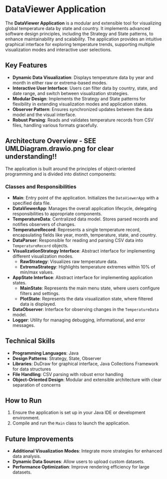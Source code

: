 # DataViewer Application

The **DataViewer Application** is a modular and extensible tool for visualizing global temperature data by state and country. It implements advanced software design principles, including the Strategy and State patterns, to enhance maintainability and scalability. The application provides an intuitive graphical interface for exploring temperature trends, supporting multiple visualization modes and interactive user selections.

## Key Features
- **Dynamic Data Visualization**: Displays temperature data by year and month in either raw or extrema-based modes.
- **Interactive User Interface**: Users can filter data by country, state, and date range, and switch between visualization strategies.
- **Modular Design**: Implements the Strategy and State patterns for flexibility in extending visualization modes and application states.
- **Observer Pattern**: Ensures synchronized updates between the data model and the visual interface.
- **Robust Parsing**: Reads and validates temperature records from CSV files, handling various formats gracefully.

## Architecture Overview - **SEE UMLDiagram.drawio.png for clear understanding!!**
The application is built around the principles of object-oriented programming and is divided into distinct components:

### Classes and Responsibilities
- **Main**: Entry point of the application. Initializes the `DataViewerApp` with a specified data file.
- **DataViewerApp**: Manages the overall application lifecycle, delegating responsibilities to appropriate components.
- **TemperatureData**: Centralized data model. Stores parsed records and notifies observers of changes.
- **TemperatureRecord**: Represents a single temperature record, encapsulating fields like year, month, temperature, state, and country.
- **DataParser**: Responsible for reading and parsing CSV data into `TemperatureRecord` objects.
- **VisualizationStrategy Interface**: Abstract interface for implementing different visualization modes.
  - **RawStrategy**: Visualizes raw temperature data.
  - **ExtremaStrategy**: Highlights temperature extremes within 10% of min/max values.
- **AppState Interface**: Abstract interface for implementing application states.
  - **MainState**: Represents the main menu state, where users configure filters and settings.
  - **PlotState**: Represents the data visualization state, where filtered data is displayed.
- **DataObserver**: Interface for observing changes in the `TemperatureData` model.
- **Logger**: Utility for managing debugging, informational, and error messages.

## Technical Skills
- **Programming Languages**: Java
- **Design Patterns**: Strategy, State, Observer
- **Libraries**: DuDraw for graphical interface, Java Collections Framework for data structures
- **File Handling**: CSV parsing with robust error handling
- **Object-Oriented Design**: Modular and extensible architecture with clear separation of concerns

## How to Run
1. Ensure the application is set up in your Java IDE or development environment.
2. Compile and run the `Main` class to launch the application.

## Future Improvements
- **Additional Visualization Modes**: Integrate more strategies for enhanced data analysis.
- **Dynamic Data Sources**: Allow users to upload custom datasets.
- **Performance Optimization**: Improve rendering efficiency for large datasets.
